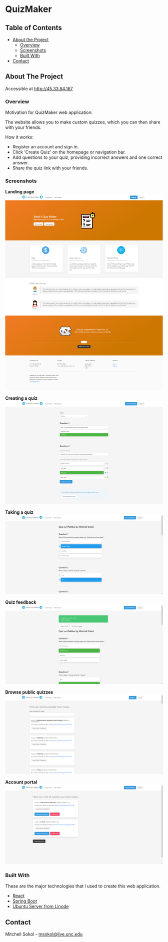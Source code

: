 # QuizMaker

<!-- TABLE OF CONTENTS -->
## Table of Contents

* [About the Project](#about-the-project)
  * [Overview](#overview)
  * [Screenshots](#screenshots)
  * [Built With](#built-with)
* [Contact](#contact)



<!-- ABOUT THE PROJECT -->
## About The Project

Accessible at http://45.33.84.167

### Overview

Motivation for QuizMaker web application:

The website allows you to make custom quizzes, which you can then share with your friends. 

How it works:
* Register an account and sign in.
* Click 'Create Quiz' on the homepage or navigation bar.
* Add questions to your quiz, providing incorrect answers and one correct answer.
* Share the quiz link with your friends.

### Screenshots

**Landing page**\
![landing][product-screenshot-landing]

**Creating a quiz**\
![create-quiz][product-screenshot-create-quiz]

**Taking a quiz**\
![taking-quiz][product-screenshot-taking-quiz]

**Quiz feedback**\
![quiz-feedback][product-screenshot-quiz-feedback]

**Browse public quizzes**\
![view-quizzes][product-screenshot-view-quizzes]

**Account portal**\
![account-portal][product-screenshot-account-portal]

### Built With
These are the major technologies that I used to create this web application.

* [React](https://reactjs.org/)
* [Spring Boot](https://spring.io/projects/spring-boot)
* [Ubuntu Server from Linode](https://linode.com)


<!-- CONTACT -->
## Contact

Mitchell Sokol - msokol@live.unc.edu





<!-- MARKDOWN LINKS & IMAGES -->
<!-- https://www.markdownguide.org/basic-syntax/#reference-style-links -->

[product-screenshot-account-portal]: https://github.com/msokol98/quizmaker/blob/master/screenshots/accountportal.png
[product-screenshot-create-quiz]: https://github.com/msokol98/quizmaker/blob/master/screenshots/createquiz.png
[product-screenshot-landing]: https://github.com/msokol98/quizmaker/blob/master/screenshots/landing.png
[product-screenshot-quiz-feedback]: https://github.com/msokol98/quizmaker/blob/master/screenshots/quizfeedback.png
[product-screenshot-view-quizzes]: https://github.com/msokol98/quizmaker/blob/master/screenshots/takequizzes.png
[product-screenshot-taking-quiz]: https://github.com/msokol98/quizmaker/blob/master/screenshots/takingaquiz.png
